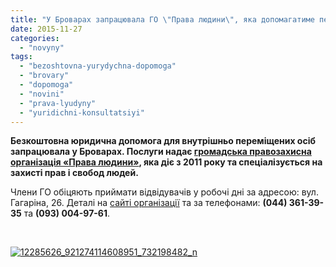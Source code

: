 ```yaml
---
title: "У Броварах запрацювала ГО \"Права людини\", яка допомагатиме переселенцям у юридичних питаннях"
date: 2015-11-27
categories: 
  - "novyny"
tags: 
  - "bezoshtovna-yurydychna-dopomoga"
  - "brovary"
  - "dopomoga"
  - "novini"
  - "prava-lyudyny"
  - "yuridichni-konsultatsiyi"
---
```


**Безкоштовна юридична допомога для внутрішньо переміщених осіб запрацювала у Броварах. Послуги надає [громадська правозахисна організація «Права людини»](https://www.facebook.com/PravaLudini), яка діє з 2011 року та спеціалізується на захисті прав і свобод людей.**

Члени ГО обіцяють приймати відвідувачів у робочі дні за адресою: вул. Гагаріна, 26. Деталі на [сайті організації](http://www.prava-lyudyny.org) та за телефонами: **(044) 361-39-35** та **(093) 004-97-61**.

 

[![12285626_921274114608951_732198482_n](https://mpz.brovary.org/wp-content/uploads/2015/11/12285626_921274114608951_732198482_n.jpg)](https://mpz.brovary.org/wp-content/uploads/2015/11/12285626_921274114608951_732198482_n.jpg)
